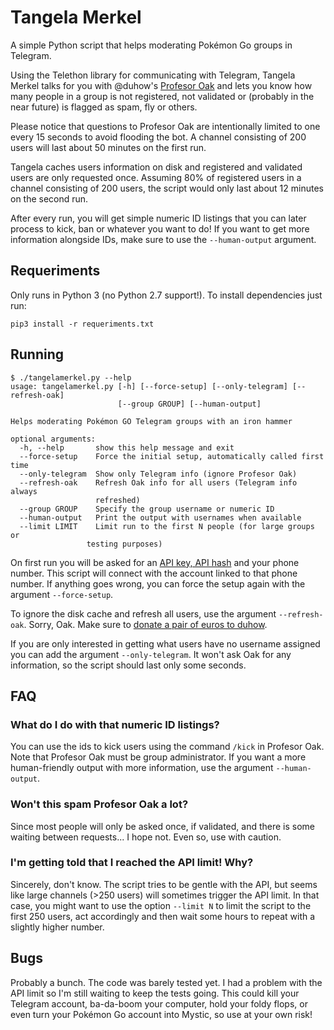 # Tangela Merkel

A simple Python script that helps moderating Pokémon Go groups in Telegram.

Using the Telethon library for communicating with Telegram, Tangela Merkel
talks for you with @duhow's [Profesor Oak](https://github.com/duhow/ProfesorOak)
and lets you know how many people in a group is not registered, not validated or
(probably in the near future) is flagged as spam, fly or others.

Please notice that questions to Profesor Oak are intentionally limited to one
every 15 seconds to avoid flooding the bot. A channel consisting of 200 users
will last about 50 minutes on the first run.

Tangela caches users information on disk and registered and validated users
are only requested once. Assuming 80% of registered users in a channel consisting
of 200 users, the script would only last about 12 minutes on the second run.

After every run, you will get simple numeric ID listings that you can
later process to kick, ban or whatever you want to do! If you want to get more
information alongside IDs, make sure to use the `--human-output` argument.

## Requeriments

Only runs in Python 3 (no Python 2.7 support!). To install dependencies just run:

```
pip3 install -r requeriments.txt
```

## Running

```
$ ./tangelamerkel.py --help
usage: tangelamerkel.py [-h] [--force-setup] [--only-telegram] [--refresh-oak]
                        [--group GROUP] [--human-output]

Helps moderating Pokémon GO Telegram groups with an iron hammer

optional arguments:
  -h, --help       show this help message and exit
  --force-setup    Force the initial setup, automatically called first time
  --only-telegram  Show only Telegram info (ignore Profesor Oak)
  --refresh-oak    Refresh Oak info for all users (Telegram info always
                   refreshed)
  --group GROUP    Specify the group username or numeric ID
  --human-output   Print the output with usernames when available
  --limit LIMIT    Limit run to the first N people (for large groups or
                 testing purposes)
```

On first run you will be asked for an [API key, API hash](https://my.telegram.org/)
and your phone number. This script will connect with the account linked to that
phone number. If anything goes wrong, you can force the setup again with the 
argument `--force-setup`.

To ignore the disk cache and refresh all users, use the argument `--refresh-oak`.
Sorry, Oak. Make sure to [donate a pair of euros to duhow](http://donar.profoak.me).

If you are only interested in getting what users have no username assigned
you can add the argument `--only-telegram`. It won't ask Oak for any information,
so the script should last only some seconds.

## FAQ

### What do I do with that numeric ID listings?
You can use the ids to kick users using the command `/kick` in Profesor Oak. Note
that Profesor Oak must be group administrator. If you want a more human-friendly
output with more information, use the argument `--human-output`.

### Won't this spam Profesor Oak a lot?
Since most people will only be asked once, if validated, and there is some waiting
between requests... I hope not. Even so, use with caution.

### I'm getting told that I reached the API limit! Why?
Sincerely, don't know. The script tries to be gentle with the API, but seems like
large channels (>250 users) will sometimes trigger the API limit. In that case,
you might want to use the option `--limit N` to limit the script to the first 250
users, act accordingly and then wait some hours to repeat with a slightly higher
number.

## Bugs

Probably a bunch. The code was barely tested yet. I had a problem with the API
limit so I'm still waiting to keep the tests going. This could kill your Telegram
account, ba-da-boom your computer, hold your foldy flops, or even turn your Pokémon
Go account into Mystic, so use at your own risk!
